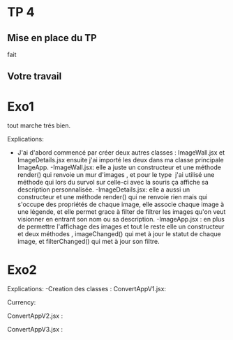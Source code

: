 # TP 4

## Mise en place du TP
fait

## Votre travail
# Exo1
tout marche trés bien.

Explications:
- J'ai d'abord commencé par créer deux autres classes : ImageWall.jsx et ImageDetails.jsx
ensuite j'ai importé les deux dans ma classe principale ImageApp.
-ImageWall.jsx: elle a juste un constructeur et une méthode render() qui renvoie un mur d'images , et pour le type <img/> j'ai utilisé une méthode qui lors du survol sur celle-ci avec la souris ça affiche sa description personnalisée.
-ImageDetails.jsx: elle a aussi un constructeur et une méthode render() qui ne renvoie rien mais qui s'occupe des propriétés de chaque image, elle associe chaque image à une légende, et elle permet grace à filter de filtrer les images qu'on veut visionner en entrant son nom ou sa description.
-ImageApp.jsx : en plus de permettre l'affichage des images et tout le reste elle un constructeur et deux méthodes , imageChanged() qui met à jour le statut de chaque image, et filterChanged() qui met à jour son filtre.


# Exo2

Explications: 
-Creation des classes :
ConvertAppV1.jsx: 

Currency:

ConvertAppV2.jsx :

ConvertAppV3.jsx :


